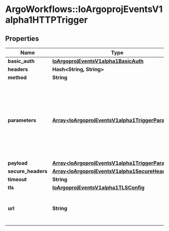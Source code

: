 # ArgoWorkflows::IoArgoprojEventsV1alpha1HTTPTrigger

## Properties
Name | Type | Description | Notes
------------ | ------------- | ------------- | -------------
**basic_auth** | [**IoArgoprojEventsV1alpha1BasicAuth**](IoArgoprojEventsV1alpha1BasicAuth.md) |  | [optional] 
**headers** | **Hash&lt;String, String&gt;** |  | [optional] 
**method** | **String** |  | [optional] 
**parameters** | [**Array&lt;IoArgoprojEventsV1alpha1TriggerParameter&gt;**](IoArgoprojEventsV1alpha1TriggerParameter.md) | Parameters is the list of key-value extracted from event&#39;s payload that are applied to the HTTP trigger resource. | [optional] 
**payload** | [**Array&lt;IoArgoprojEventsV1alpha1TriggerParameter&gt;**](IoArgoprojEventsV1alpha1TriggerParameter.md) |  | [optional] 
**secure_headers** | [**Array&lt;IoArgoprojEventsV1alpha1SecureHeader&gt;**](IoArgoprojEventsV1alpha1SecureHeader.md) |  | [optional] 
**timeout** | **String** |  | [optional] 
**tls** | [**IoArgoprojEventsV1alpha1TLSConfig**](IoArgoprojEventsV1alpha1TLSConfig.md) |  | [optional] 
**url** | **String** | URL refers to the URL to send HTTP request to. | [optional] 


